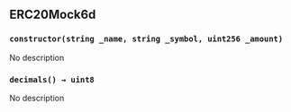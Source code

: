 ## ERC20Mock6d

### `constructor(string _name, string _symbol, uint256 _amount)`

No description

### `decimals() → uint8`

No description
